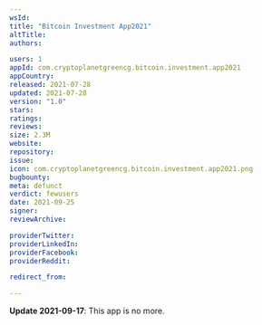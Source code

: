 ```yaml
---
wsId: 
title: "Bitcoin Investment App2021"
altTitle: 
authors:

users: 1
appId: com.cryptoplanetgreencg.bitcoin.investment.app2021
appCountry: 
released: 2021-07-28
updated: 2021-07-28
version: "1.0"
stars: 
ratings: 
reviews: 
size: 2.3M
website: 
repository: 
issue: 
icon: com.cryptoplanetgreencg.bitcoin.investment.app2021.png
bugbounty: 
meta: defunct
verdict: fewusers
date: 2021-09-25
signer: 
reviewArchive:

providerTwitter: 
providerLinkedIn: 
providerFacebook: 
providerReddit: 

redirect_from:

---
```


**Update 2021-09-17**: This app is no more.
